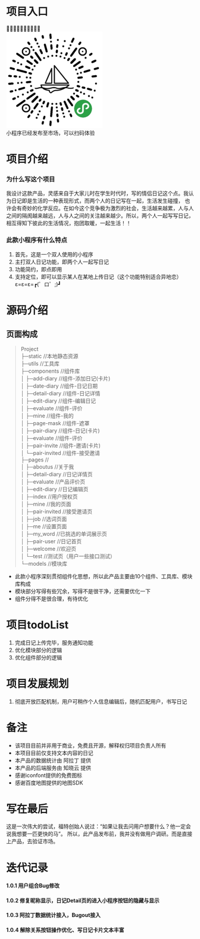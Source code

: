 # 项目入口	
🎉🎉🎉🎉🎉🎉🎉🎉🎉🎉  
![描述](img/qd.jpg)  
小程序已经发布至市场，可以扫码体验         

# 项目介绍
### 为什么写这个项目
我设计这款产品，灵感来自于大家儿时在学生时代时，写的情侣日记这个点。我认为日记即是生活的一种表现形式，而两个人的日记写在一起，生活发生碰撞，
也许会有奇妙的化学反应。在如今这个竞争极为激烈的社会，生活越来越累，人与人之间的隔阂越来越远，人与人之间的关注越来越少。所以，两个人一起写写日记，
相互得知下彼此的生活情况，抱团取暖，一起生活！！

### 此款小程序有什么特点
1. 首先，这是一个双人使用的小程序
2. 主打双人日记功能，即两个人一起写日记  
3. 功能简约，即点即用    
4. 支持定位，即可以显示某人在某地上传日记（这个功能特别适合异地恋）ε=ε=ε=┏(゜ロ゜;)┛

# 源码介绍
## 页面构成
>Project  
>├─static                  //本地静态资源  
>├─utils                   //工具库  
>├─components							//组件库  
>│	 ├─add-diary						//组件-添加日记(卡片)  
>│	 ├─date-diary						//组件-日记日期  
>│	 ├─detail-diary         //组件-日记详情  
>│	 ├─edit-diary  					//组件-编辑日记  
>│	 ├─evaluate							//组件-评价  
>│	 ├─mine									//组件-我的  
>│	 ├─page-mask						//组件-遮罩  
>│	 ├─pair-diary						//组件-日记(卡片)  
>│	 ├─evaluate							//组件-评价  
>│	 ├─pair-invite					//组件-邀请(卡片)  
>│	 └─pair-invited					//组件-接受邀请  
>├─pages                   //  
>│  ├─aboutus              //关于我  
>│  ├─detail-diary         //日记详情页  
>│  ├─evaluate             //产品评价页  
>│  ├─edit-diary           //日记编辑页  
>│  ├─index         				//用户授权页  
>│  ├─mine          				//我的页面  
>│  ├─pair-invited         //接受邀请页  
>│  ├─job                  //选词页面  
>│  ├─me                   //设置页面  
>│  ├─my_word              //已挑选的单词展示页  
>│  ├─pair-user            //日记首页  
>│  ├─welcome              //欢迎页  
>│  └─test                	//测试页（用户一些接口测试）  
>└─models                  //模块库  

* 此款小程序深刻贯彻组件化思想，所以此产品主要由10个组件、工具库、模块库构成
* 模块部分写得有些冗余，写得不是很干净，还需要优化一下
* 组件分得不是很合理，有待优化

# 项目todoList
1. 完成日记上传完毕，服务通知功能
2. 优化模块部分的逻辑
3. 优化组件部分的逻辑

# 项目发展规划
1. 彻底开放匹配机制，用户可稍作个人信息编辑后，随机匹配用户，书写日记

# 备注
* 该项目目前并非用于商业，免费且开源，解释权归项目负责人所有
* 本项目目前仅支持文本内容的日记
* 本产品的数据统计由 阿拉丁 提供
* 本产品的后端服务由 知晓云 提供
* 感谢iconfont提供的免费图标
* 感谢百度地图提供的地图SDK

# 写在最后
这是一次伟大的尝试，福特创始人说过：“如果让我去问用户想要什么？他一定会说我想要一匹更快的马”。
所以，此产品发布前，我并没有做用户调研。而是直接上产品，去验证市场。

# 迭代记录
#### 1.0.1 用户组合Bug修改
#### 1.0.2 修复昵称显示，日记Detail页的进入小程序按钮的隐藏与显示
#### 1.0.3 阿拉丁数据统计接入，Bugout接入
#### 1.0.4 解除关系按钮操作优化、写日记卡片文本丰富